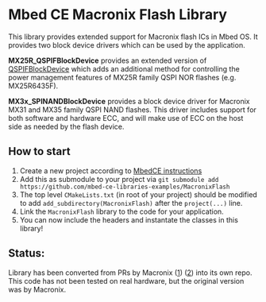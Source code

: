 # Mbed CE Macronix Flash Library

This library provides extended support for Macronix flash ICs in Mbed OS.  It provides two block device drivers which can be used by the application.

**MX25R_QSPIFBlockDevice** provides an extended version of [QSPIFBlockDevice](https://mbed-ce.github.io/mbed-os/class_q_s_p_i_f_block_device.html) which adds an additional method for controlling the power management features of MX25R family QSPI NOR flashes (e.g. MX25R6435F).

**MX3x_SPINANDBlockDevice** provides a block device driver for Macronix MX31 and MX35 family QSPI NAND flashes.  This driver includes support for both software and hardware ECC, and will make use of ECC on the host side as needed by the flash device.

## How to start
1. Create a new project according to [MbedCE instructions](https://github.com/mbed-ce/mbed-os/wiki)
2. Add this as submodule to your project via `git submodule add https://github.com/mbed-ce-libraries-examples/MacronixFlash`
3. The top level `CMakeLists.txt` (in root of your project) should be modified to add `add_subdirectory(MacronixFlash)` after the `project(...)` line.
4. Link the `MacronixFlash` library to the code for your application.
5. You can now include the headers and instantate the classes in this library!

## Status:
Library has been converted from PRs by Macronix ([1](https://github.com/mbed-ce/mbed-os/pull/284)) ([2](https://github.com/mbed-ce/mbed-os/pull/258)) into its own repo.  This code has not been tested on real hardware, but the original version was by Macronix.
